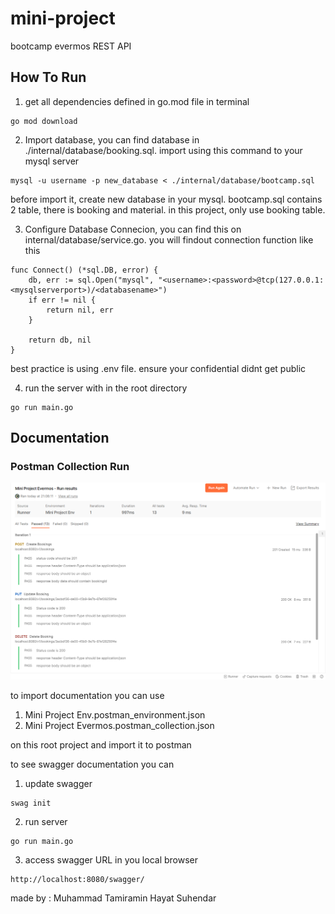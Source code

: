 # mini-project
bootcamp evermos REST API

## How To Run
1. get all dependencies defined in go.mod file in terminal
```
go mod download
```
2. Import database, you can find database in ./internal/database/booking.sql. import using this command to your mysql server 
```
mysql -u username -p new_database < ./internal/database/bootcamp.sql
```
before import it, create new database in your mysql. bootcamp.sql contains 2 table, there is booking and material. in this project, only use booking table.       

3. Configure Database Connecion, you can find this on internal/database/service.go. you will findout connection function like this
```
func Connect() (*sql.DB, error) {
	db, err := sql.Open("mysql", "<username>:<password>@tcp(127.0.0.1:<mysqlserverport>)/<databasename>")
	if err != nil {
		return nil, err
	}

	return db, nil
}
```
best practice is using .env file. ensure your confidential didnt get public   

4. run the server with in the root directory
```
go run main.go
```


## Documentation 
### Postman Collection Run 
![alt text](./TestCollectionMiniProject.png)

to import documentation you can use 
1. Mini Project Env.postman_environment.json
2. Mini Project Evermos.postman_collection.json

on this root project and import it to postman 

to see swagger documentation you can 
1. update swagger 
```
swag init
```
2. run server
```
go run main.go
```
3. access swagger URL in you local browser 
```
http://localhost:8080/swagger/
```

made by : Muhammad Tamiramin Hayat Suhendar
